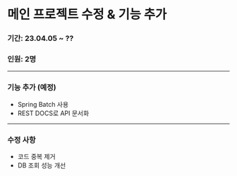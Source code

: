 # 메인 프로젝트 수정 & 기능 추가
### 기간: 23.04.05 ~ ??
### 인원: 2명

---
### 기능 추가 (예정)
- Spring Batch 사용
- REST DOCS로 API 문서화

---
### 수정 사항
- 코드 중복 제거
- DB 조회 성능 개선
